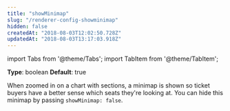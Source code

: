 ```yaml
---
title: "showMinimap"
slug: "/renderer-config-showminimap"
hidden: false
createdAt: "2018-08-03T12:02:50.728Z"
updatedAt: "2018-08-03T13:17:03.918Z"
---
```


import Tabs from '@theme/Tabs';
import TabItem from '@theme/TabItem';

**Type**: boolean
**Default**: true

When zoomed in on a chart with sections, a minimap is shown so ticket buyers have a better sense which seats they're looking at. You can hide this minimap by passing `showMinimap: false`.
